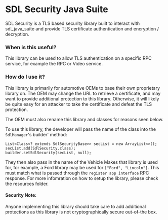 # SDL Security Java Suite

SDL Security is a TLS based security library built to interact with sdl_java_suite and provide TLS certificate authentication and encryption / decryption.

### When is this useful?
This library can be used to allow TLS authentication on a specific RPC service, for example the RPC or Video service. 

### How do I use it?
This library is primarily for automotive OEMs to base their own proprietary library on. The OEM may change the URL to retrieve a certificate, and may want to provide additional protection to this library. Otherwise, it will likely be quite easy for an attacker to take the certificate and defeat the TLS protection.

The OEM must also rename this library and classes for reasons seen below.

To use this library, the developer will pass the name of the class into the `SdlManager`'s builder' method:
```
List<Class<? extends SdlSecurityBase>> secList = new ArrayList<>();
secList.add(SdlSecurity.class);
builder.setSdlSecurity(secList, null);
```

They then also pass in the name of the Vehicle Makes that library is used for, for example, a Ford library may be used for `["Ford", "Lincoln"]`. This must match what is passed through the `register app interface` RPC response. For more infomration on how to setup the library, please check the resources folder.

#### Security Note:
Anyone implementing this library should take care to add additional protections as this library is not cryptographically secure out-of-the box.
